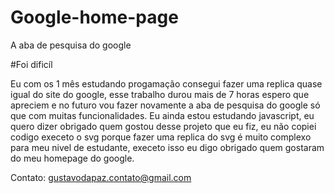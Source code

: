 # Google-home-page
A aba de pesquisa do google


#Foi dificíl

Eu com os 1 mês estudando progamação consegui fazer uma replica quase igual do site do google, esse trabalho durou mais de 7 horas espero que apreciem e no futuro vou fazer novamente a aba de pesquisa do google só que com muitas funcionalidades. Eu ainda estou estudando javascript, eu quero dizer obrigado quem gostou desse projeto que eu fiz, eu não copiei codigo execeto o svg porque fazer uma replica do svg é muito complexo para meu nivel de estudante, execeto isso eu digo obrigado quem gostaram do meu homepage do google.

Contato: gustavodapaz.contato@gmail.com


